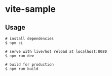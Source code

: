 # vite-sample

## Usage

```shell
# install dependencies
$ npm ci

# serve with live/hot reload at localhost:8080
$ npm run dev

# build for production
$ npm run build
```